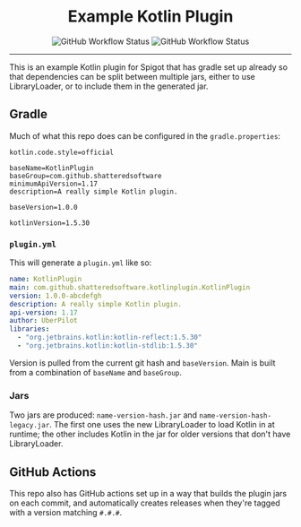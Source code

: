 <h1 align="center">Example Kotlin Plugin</h1>
<p align="center">
<img alt="GitHub Workflow Status" src="https://img.shields.io/github/workflow/status/ShatteredSoftware/KotlinPlugin/prerelease?label=Prerelease&style=for-the-badge">
<img alt="GitHub Workflow Status" src="https://img.shields.io/github/workflow/status/ShatteredSoftware/KotlinPlugin/tagged-release?label=Release&style=for-the-badge">
</p>
<hr>

This is an example Kotlin plugin for Spigot that has gradle set up already so that dependencies can be split between 
multiple jars, either to use LibraryLoader, or to include them in the generated jar.

## Gradle
Much of what this repo does can be configured in the `gradle.properties`:
```properties
kotlin.code.style=official

baseName=KotlinPlugin
baseGroup=com.github.shatteredsoftware
minimumApiVersion=1.17
description=A really simple Kotlin plugin.

baseVersion=1.0.0

kotlinVersion=1.5.30
```

### `plugin.yml`
This will generate a `plugin.yml` like so:
```yaml
name: KotlinPlugin
main: com.github.shatteredsoftware.kotlinplugin.KotlinPlugin
version: 1.0.0-abcdefgh
description: A really simple Kotlin plugin.
api-version: 1.17
author: UberPilot
libraries:
  - "org.jetbrains.kotlin:kotlin-reflect:1.5.30"
  - "org.jetbrains.kotlin:kotlin-stdlib:1.5.30"
```

Version is pulled from the current git hash and `baseVersion`. Main is built from a combination of `baseName` and 
`baseGroup`.

### Jars

Two jars are produced: `name-version-hash.jar` and `name-version-hash-legacy.jar`. The first one uses the new 
LibraryLoader to load Kotlin in at runtime; the other includes Kotlin in the jar for older versions that don't have
LibraryLoader.

## GitHub Actions
This repo also has GitHub actions set up in a way that builds the plugin jars on each commit, and automatically creates
releases when they're tagged with a version matching `#.#.#`. 